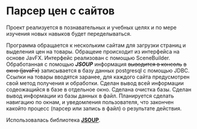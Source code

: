# Парсер цен с сайтов
Проект реализуется в познавательных и учебных целях и по мере изучения новых навыков будет переделываться.</b>

Программа обращается к нескольким сайтам для загрузки страниц и выделения цен на товары.
Обращеие происходит из интерфейса на основе JavFX. Интерфейс реализован с помощью SceneBuilder.
Обработанная с помощью _**JSOUP**_ информация ~~выводится в консоль~~ ~~в окно (javaFx)~~ записывается в базу данных 
postgresql с помощью JDBC.
Ссылки на товары вводятся заранее, для каждого сайта предусмотрен свой метод получения и обработки.</b>
Сделан вывод всей информации содеожащийся в базе в отдельное окно.
Сделана очистка базы.
Сделан вывод информации из базы данных в файл.
Планируется сделать навигацию по окнам, и уведомления пользователя, что закончен какойто процесс (парсер или запись в файл)
о результате действия.



Использовалась библиотека [**JSOUP**](https://jsoup.org/).

